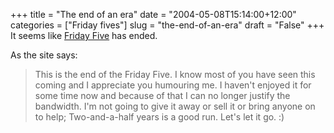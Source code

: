 +++
title = "The end of an era"
date = "2004-05-08T15:14:00+12:00"
categories = ["Friday fives"]
slug = "the-end-of-an-era"
draft = "False"
+++
It seems like [Friday Five](http://www.fridayfive.org/) has ended.

As the site says:

> This is the end of the Friday Five. I know most of you have seen
this coming and I appreciate you humouring me. I haven't enjoyed it
for some time now and because of that I can no longer justify the
bandwidth. I'm not going to give it away or sell it or bring anyone on
to help; Two-and-a-half years is a good run. Let's let it go. :)

